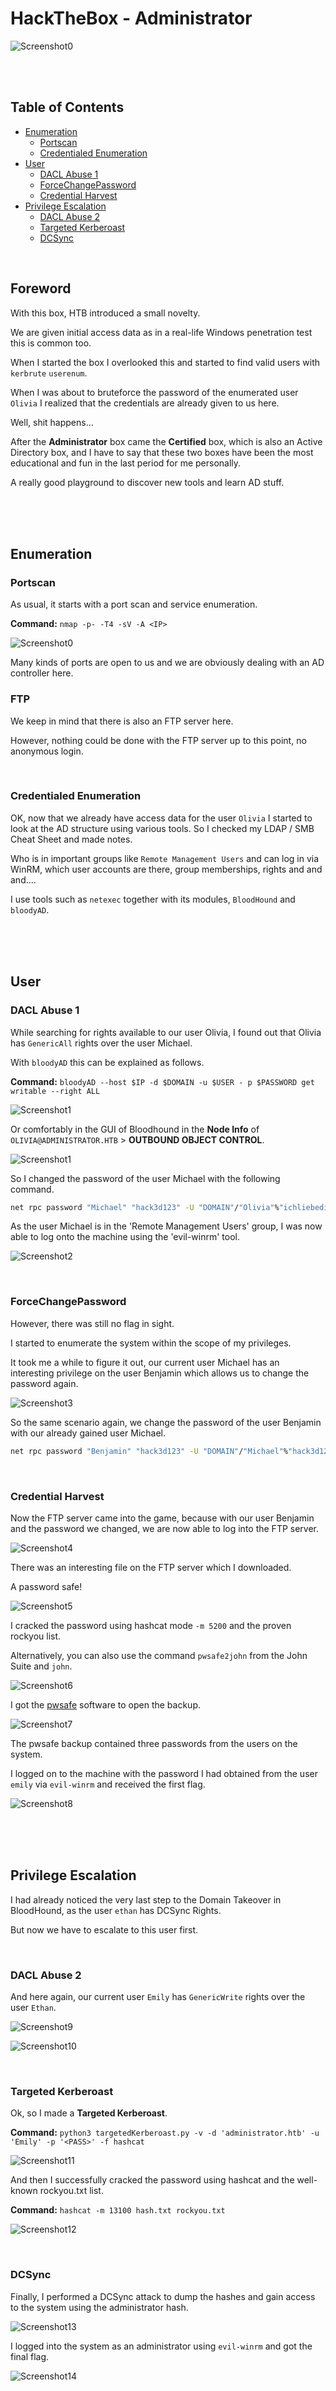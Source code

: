 # HackTheBox - Administrator

![Screenshot0](./screenshots/Administrator.png)

<br>
<br>

## Table of Contents

- [Enumeration](#Enumeration)
    - [Portscan](#Portscan)
	- [Credentialed Enumeration](#Credentialed-Enumeration)
- [User](#User)
    - [DACL Abuse 1](#DACL-Abuse-1)
    - [ForceChangePassword](#ForceChangePassword)
    - [Credential Harvest](#Credential-Harvest)
- [Privilege Escalation](#Privilege-Escalation)
	- [DACL Abuse 2](DACL-abuse-2)
	- [Targeted Kerberoast](#Targeted-Kerberoast)
	- [DCSync](#DCSync)

<br>

## Foreword

With this box, HTB introduced a small novelty.

We are given initial access data as in a real-life Windows penetration test this is common too.

When I started the box I overlooked this and started to find valid users with `kerbrute` `userenum`.

When I was about to bruteforce the password of the enumerated user `Olivia` I realized that the credentials are already given to us here.

Well, shit happens...

After the __Administrator__ box came the __Certified__ box, which is also an Active Directory box, and I have to say that these two boxes have been the most educational and fun in the last period for me personally.

A really good playground to discover new tools and learn AD stuff.

<br>
<br>
<br>

## Enumeration

### Portscan

As usual, it starts with a port scan and service enumeration.

__Command:__ `nmap -p- -T4 -sV -A <IP>`

![Screenshot0](./screenshots/0.png)

Many kinds of ports are open to us and we are obviously dealing with an AD controller here.

### FTP

We keep in mind that there is also an FTP server here.

However, nothing could be done with the FTP server up to this point, no anonymous login.

<br>

### Credentialed Enumeration

OK, now that we already have access data for the user `Olivia` I started to look at the AD structure using various tools.
So I checked my LDAP / SMB Cheat Sheet and made notes.

Who is in important groups like `Remote Management Users` and can log in via WinRM, which user accounts are there, group memberships, rights and and and....

I use tools such as `netexec` together with its modules, `BloodHound` and `bloodyAD`.

<br>
<br>
<br>

## User

### DACL Abuse 1

While searching for rights available to our user Olivia, I found out that Olivia has `GenericAll` rights over the user Michael.

With `bloodyAD` this can be explained as follows.

__Command:__ `bloodyAD --host $IP -d $DOMAIN -u $USER - p $PASSWORD get writable --right ALL`

![Screenshot1](./screenshots/1.png)

Or comfortably in the GUI of Bloodhound in the __Node Info__ of `OLIVIA@ADMINISTRATOR.HTB` > __OUTBOUND OBJECT CONTROL__.

![Screenshot1](./screenshots/1_2.png)

So I changed the password of the user Michael with the following command.

```bash
net rpc password "Michael" "hack3d123" -U "DOMAIN"/"Olivia"%"ichliebedich" -S "administrator.htb"
```

As the user Michael is in the 'Remote Management Users' group, I was now able to log onto the machine using the 'evil-winrm' tool.

![Screenshot2](./screenshots/2.png)

<br>

### ForceChangePassword

However, there was still no flag in sight.

I started to enumerate the system within the scope of my privileges.

It took me a while to figure it out, our current user Michael has an interesting privilege on the user Benjamin which allows us to change the password again.

![Screenshot3](./screenshots/3.png)

So the same scenario again, we change the password of the user Benjamin with our already gained user Michael.

```bash
net rpc password "Benjamin" "hack3d123" -U "DOMAIN"/"Michael"%"hack3d123" -S "administrator.htb"
```

<br>

### Credential Harvest

Now the FTP server came into the game, because with our user Benjamin and the password we changed, we are now able to log into the FTP server.

![Screenshot4](./screenshots/4.png)

There was an interesting file on the FTP server which I downloaded.

A password safe!

![Screenshot5](./screenshots/5.png)

I cracked the password using hashcat mode `-m 5200` and the proven rockyou list.

Alternatively, you can also use the command `pwsafe2john` from the John Suite and `john`.

![Screenshot6](./screenshots/6.png)

I got the [pwsafe](#https://pwsafe.org/) software to open the backup.

![Screenshot7](./screenshots/7.png)

The pwsafe backup contained three passwords from the users on the system.

I logged on to the machine with the password I had obtained from the user `emily` via `evil-winrm` and received the first flag.

![Screenshot8](./screenshots/8.png)

<br>
<br>
<br>

## Privilege Escalation

I had already noticed the very last step to the Domain Takeover in BloodHound, as the user `ethan` has DCSync Rights.

But now we have to escalate to this user first.

<br>

### DACL Abuse 2

And here again, our current user `Emily` has `GenericWrite` rights over the user `Ethan`.

![Screenshot9](./screenshots/9.png)

![Screenshot10](./screenshots/10.png)

<br>

### Targeted Kerberoast

Ok, so I made a __Targeted Kerberoast__.

__Command:__ `python3 targetedKerberoast.py -v -d 'administrator.htb' -u 'Emily' -p '<PASS>' -f hashcat`

![Screenshot11](./screenshots/11.png)

And then I successfully cracked the password using hashcat and the well-known rockyou.txt list.

__Command:__ `hashcat -m 13100 hash.txt rockyou.txt`

![Screenshot12](./screenshots/12.png)

<br>

### DCSync

Finally, I performed a DCSync attack to dump the hashes and gain access to the system using the administrator hash.

![Screenshot13](./screenshots/13.png)

I logged into the system as an administrator using `evil-winrm` and got the final flag.

![Screenshot14](./screenshots/14.png)
